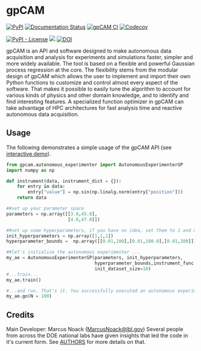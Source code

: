 # gpCAM

[![PyPI](https://img.shields.io/pypi/v/gpCAM)](https://pypi.org/project/gpcam/)
[![Documentation Status](https://readthedocs.org/projects/gpcam/badge/?version=latest)](https://gpcam.readthedocs.io/en/latest/?badge=latest)
[![gpCAM CI](https://github.com/lbl-camera/gpCAM/actions/workflows/gpCAM-CI.yml/badge.svg)](https://github.com/lbl-camera/gpCAM/actions/workflows/gpCAM-CI.yml)
[![Codecov](https://img.shields.io/codecov/c/github/lbl-camera/gpCAM)](https://app.codecov.io/gh/lbl-camera/gpCAM)
<!-- [![PyPI - License](https://img.shields.io/pypi/l/gpCAM)](https://pypi.org/project/gpcam/) -->
<!-- Replaced dynamic pyPI license with static, abbreviated badge -->
[![PyPI - License](https://img.shields.io/badge/license-GPL%20v3-lightgrey)](https://pypi.org/project/gpcam/)
[<img src="https://img.shields.io/badge/slack-@gpCAM-purple.svg?logo=slack">](https://gpCAM.slack.com/)
[![DOI](https://zenodo.org/badge/434768487.svg)](https://zenodo.org/badge/latestdoi/434768487)

[comment]: <> ([![Maintainability]&#40;https://api.codeclimate.com/v1/badges/29b04c3f69e2b515dac6/maintainability&#41;]&#40;https://codeclimate.com/github/lbl-camera/gpCAM/maintainability&#41;)
[comment]: <> (Hiding maintainibility score while starting to address issues)


gpCAM is an API and software designed to make autonomous data acquisition and analysis for experiments and simulations faster, simpler and more widely available. The tool is based on a flexible and powerful Gaussian process regression at the core. The flexibility stems from the modular design of gpCAM which allows the user to implement and import their own Python functions to customize and control almost every aspect of the software. That makes it possible to easily tune the algorithm to account for various kinds of physics and other domain knowledge, and to identify and find interesting features. A specialized function optimizer in gpCAM can take advantage of HPC architectures for fast analysis time and reactive autonomous data acquisition.


## Usage

The following demonstrates a simple usage of the gpCAM API (see [interactive demo](https://colab.research.google.com/drive/1FU4iKW626XiLqluDXQH-gzPYHyCf9N76?usp=sharing)). 

```python
from gpcam.autonomous_experimenter import AutonomousExperimenterGP
import numpy as np

def instrument(data, instrument_dict = {}):
    for entry in data:
        entry["value"] = np.sin(np.linalg.norm(entry["position"]))
    return data

##set up your parameter space
parameters = np.array([[3.0,45.8],
                       [4.0,47.0]])

##set up some hyperparameters, if you have no idea, set them to 1 and make the training bounds large
init_hyperparameters = np.array([1,1,1])
hyperparameter_bounds =  np.array([[0.01,100],[0.01,100.0],[0.01,100]])

##let's initialize the autonomous experimenter ...
my_ae = AutonomousExperimenterGP(parameters, init_hyperparameters,
                                 hyperparameter_bounds,instrument_func = instrument,  
                                 init_dataset_size=10)
#...train...
my_ae.train()

#...and run. That's it. You successfully executed an autonomous experiment.
my_ae.go(N = 100)
```


## Credits

Main Developer: Marcus Noack ([MarcusNoack@lbl.gov](mailto:MarcusNoack@lbl.gov))
Several people from across the DOE national labs have given insights
that led the code in it's current form.
See [AUTHORS](AUTHORS.rst) for more details on that.



